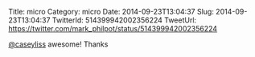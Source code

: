 Title: micro
Category: micro
Date: 2014-09-23T13:04:37
Slug: 2014-09-23T13:04:37
TwitterId: 514399942002356224
TweetUrl: https://twitter.com/mark_philpot/status/514399942002356224

[@caseyliss](https://twitter.com/caseyliss) awesome! Thanks